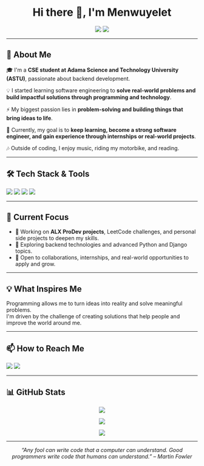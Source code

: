 <h1 align="center">Hi there 👋, I'm Menwuyelet</h1>

<p align="center">
  <a href="https://www.linkedin.com/in/menwuyelet/"><img src="https://img.shields.io/badge/LinkedIn-blue?style=flat&logo=linkedin" /></a>
  <a href="mailto:menutemesgem@gmail.com"><img src="https://img.shields.io/badge/Email-D14836?style=flat&logo=gmail&logoColor=white"/></a>
</p>

---

## 🚀 About Me

🎓 I'm a **CSE student at Adama Science and Technology University (ASTU)**, passionate about backend development.  

💡 I started learning software engineering to **solve real-world problems and build impactful solutions through programming and technology**.  

⚡ My biggest passion lies in **problem-solving and building things that bring ideas to life**.  

🌟 Currently, my goal is to **keep learning, become a strong software engineer, and gain experience through internships or real-world projects**.  

🎶 Outside of coding, I enjoy music, riding my motorbike, and reading.

---

## 🛠️ Tech Stack & Tools

<p>
  <img src="https://img.shields.io/badge/Python-3776AB?style=for-the-badge&logo=python&logoColor=white" />
  <img src="https://img.shields.io/badge/Django-092E20?style=for-the-badge&logo=django&logoColor=white" />
  <img src="https://img.shields.io/badge/Shell-89e051?style=for-the-badge&logo=gnu-bash&logoColor=white" />
  <img src="https://img.shields.io/badge/C++-00599C?style=for-the-badge&logo=c%2B%2B&logoColor=white" />
</p>

---

## 🌱 Current Focus

- 🔭 Working on **ALX ProDev projects**, LeetCode challenges, and personal side projects to deepen my skills.
- 💪 Exploring backend technologies and advanced Python and Django topics.
- 🤝 Open to collaborations, internships, and real-world opportunities to apply and grow.

---

## 💡 What Inspires Me

Programming allows me to turn ideas into reality and solve meaningful problems.  
I'm driven by the challenge of creating solutions that help people and improve the world around me.

---

## 📫 How to Reach Me

<p>
  <a href="mailto:menu@gmail.com"><img src="https://img.shields.io/badge/Email-D14836?style=flat-square&logo=gmail&logoColor=white"/></a>
  <a href="https://www.linkedin.com/in/menwuyelet/"><img src="https://img.shields.io/badge/LinkedIn-blue?style=flat-square&logo=linkedin"/></a>
</p>

---

## 📊 GitHub Stats

<p align="center">
  <img src="https://github-readme-streak-stats.herokuapp.com/?user=menwuyelet&theme=tokyonight" />
</p>

<p align="center">
  <img src="https://github-readme-stats.vercel.app/api?username=menwuyelet&show_icons=true&theme=tokyonight" />
</p>

<p align="center">
  <img src="https://github-readme-stats.vercel.app/api/top-langs/?username=menwuyelet&layout=compact&theme=tokyonight" />
</p>

---

<p align="center">
  <i>“Any fool can write code that a computer can understand. Good programmers write code that humans can understand.” – Martin Fowler</i>
</p>
